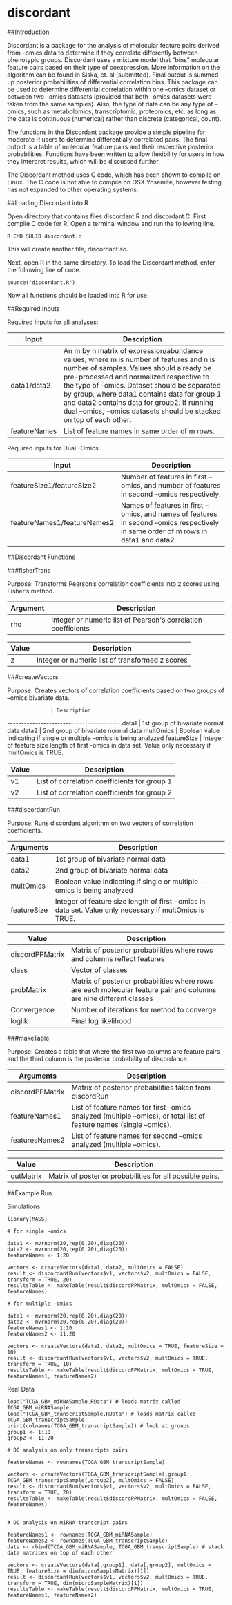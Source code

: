 # discordant

##Introduction

Discordant is a package for the analysis of molecular feature pairs derived from –omics data to determine if they correlate differently between phenotypic groups. Discordant uses a mixture model that “bins” molecular feature pairs based on their type of coexpression. More information on the algorithm can be found in Siska, et. al (submitted). Final output is summed up posterior probabilities of differential correlation bins. This package can be used to determine differential correlation within one –omics dataset or between two –omics datasets (provided that both –omics datasets were taken from the same samples). Also, the type of data can be any type of –omics, such as metabolomics, transcriptomic, proteomics, etc. as long as the data
is continuous (numerical) rather than discrete (categorical, count).

The functions in the Discordant package provide a simple pipeline for moderate R users to determine differentially correlated pairs. The final output is a table of molecular feature pairs and their respective posterior probabilities. Functions have been written to allow flexibility for users in how they interpret results, which will be discussed further.

The Discordant method uses C code, which has been shown to compile on Linux. The C code is not able to compile on OSX Yosemite, however testing has not expanded to other operating systems.

##Loading Discordant into R

Open directory that contains files discordant.R and discordant.C. First compile C code for R. Open a terminal window and run the following line.

```
R CMD SHLIB discordant.c
```

This will create another file, discordant.so.

Next, open R in the same directory. To load the Discordant method, enter the following line of code.

```
source("discordant.R")
```

Now all functions should be loaded into R for use.

##Required Inputs

Required Inputs for all analyses:

Input                       | Description
----------------------------|------------
data1/data2                 | An m by n matrix of expression/abundance values, where m is number of features and n is number of samples. Values should already be pre-processed and normalized respective to the type of –omics. Dataset should be separated by group, where data1 contains data for group 1 and data2 contains data for group2. If running dual –omics, -omics datasets should be stacked on top of each other.
featureNames                | List of feature names in same order of m rows.

Required inputs for Dual -Omics:

Input                       | Description
----------------------------|------------
featureSize1/featureSize2   | Number of features in first –omics, and number of features in second –omics respectively.
featureNames1/featureNames2 | Names of features in first –omics, and names of features in second –omics respectively in same order of m rows in data1 and data2.

##Discordant Functions

###fisherTrans

Purpose: Transforms Pearson’s correlation coefficients into z scores using Fisher’s method.


Argument        | Description
----------------|---------------------
rho             | Integer or numeric list of Pearson's correlation coefficients

Value           | Description
----------------|-------------------
z       | Integer or numeric list of transformed z scores

###createVectors

Purpose: Creates vectors of correlation coefficients based on two groups of –omics bivariate data.

                  | Description
----------------------------|------------
data1                       | 1st group of bivariate normal data
data2                       | 2nd group of bivariate normal data
multOmics	            | Boolean value indicating if single or multiple -omics is being analyzed
featureSize	            | Integer of feature size length of first -omics in data set. Value only necessary if multOmics is TRUE.

Value                       | Description
----------------------------|------------
v1                          | List of correlation coefficients for group 1
v2                          | List of correlation coefficients for group 2

###discordantRun

Purpose: Runs discordant algorithm on two vectors of correlation coefficients.

Arguments                   | Description
----------------------------|------------
data1                       | 1st group of bivariate normal data
data2                       | 2nd group of bivariate normal data
multOmics                   | Boolean value indicating if single or multiple -omics is being analyzed
featureSize                 | Integer of feature size length of first -omics in data set. Value only necessary if multOmics is TRUE.

Value                       | Description
----------------------------|------------
discordPPMatrix             | Matrix of posterior probabilities where rows and columns reflect features
class                       | Vector of classes
probMatrix                  | Matrix of posterior probabilities where rows are each molecular feature pair and columns are nine different classes
Convergence                 | Number of iterations for method to converge
loglik                      | Final log likelihood

###makeTable

Purpose: Creates a table that where the first two columns are feature pairs and the third column is the posterior probability of discordance.

Arguments                   | Description
----------------------------|------------
discordPPMatrix             | Matrix of posterior probabilities taken from discordRun
featureNames1               | List of feature names for first –omics analyzed (multiple –omics), or total list of feature names (single –omics).
featuresNames2              |List of feature names for second –omics analyzed (multiple –omics).

Value                       | Description
----------------------------|------------
outMatrix                   | Matrix of posterior probabilities for all possible pairs.

##Example Run

Simulations

```
library(MASS)

# for single -omics

data1 <- mvrnorm(20,rep(0,20),diag(20))
data2 <- mvrnorm(20,rep(0,20),diag(20))
featureNames <- 1:20

vectors <- createVectors(data1, data2, multOmics = FALSE)
result <- discordantRun(vectors$v1, vectors$v2, multOmics = FALSE, transform = TRUE, 20)
resultsTable <- makeTable(result$discordPPMatrix, multOmics = FALSE, featureNames)

# for multiple –omics

data1 <- mvrnorm(20,rep(0,20),diag(20))
data2 <- mvrnorm(20,rep(0,20),diag(20))
featureNames1 <- 1:10
featureNames2 <- 11:20

vectors <- createVectors(data1, data2, multOmics = TRUE, featureSize = 10)
result <- discordantRun(vectors$v1, vectors$v2, multOmics = TRUE, transform = TRUE, 10)
resultsTable <- makeTable(result$discordPPMatrix, multOmics = TRUE, featureNames1, featureNames2)
```

Real Data

```
load("TCGA_GBM_miRNASample.RData") # loads matrix called TCGA_GBM_miRNASample
load("TCGA_GBM_transcriptSample.RData") # loads matrix called TCGA_GBM_transcriptSample
print(colnames(TCGA_GBM_transcriptSample)) # look at groups
group1 <- 1:10
group2 <- 11:20

# DC analysis on only transcripts pairs

featureNames <- rownames(TCGA_GBM_transcriptSample)

vectors <- createVectors(TCGA_GBM_transcriptSample[,group1], TCGA_GBM_transcriptSample[,group2], multOmics = FALSE)
result <- discordantRun(vectors$v1, vectors$v2, multOmics = FALSE, transform = TRUE, 20)
resultsTable <- makeTable(result$discordPPMatrix, multOmics = FALSE, featureNames)


# DC analysis on miRNA-transcript pairs

featureNames1 <- rownames(TCGA_GBM_miRNASample)
featureNames2 <- rownames(TCGA_GBM_transcriptSample)
data <- rbind(TCGA_GBM_miRNASample, TCGA_GBM_transcriptSample) # stack data matrices on top of each other

vectors <- createVectors(data[,group1], data[,group2], multOmics = TRUE, featureSize = dim(microSampleMatrix)[1])
result <- discordantRun(vectors$v1, vectors$v2, multOmics = TRUE, transform = TRUE, dim(microSampleMatrix)[1])
resultsTable <- makeTable(result$discordPPMatrix, multOmics = TRUE, featureNames1, featureNames2)
